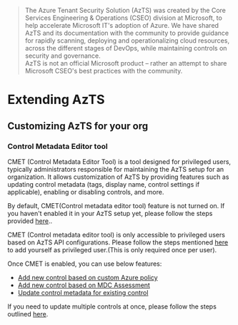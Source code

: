 > The Azure Tenant Security Solution (AzTS) was created by the Core Services Engineering & Operations (CSEO) division at Microsoft, to help accelerate Microsoft IT's adoption of Azure. We have shared AzTS and its documentation with the community to provide guidance for rapidly scanning, deploying and operationalizing cloud resources, across the different stages of DevOps, while maintaining controls on security and governance.
<br>AzTS is not an official Microsoft product – rather an attempt to share Microsoft CSEO's best practices with the community.

# Extending AzTS

## Customizing AzTS for your org

### Control Metadata Editor tool
CMET (Control Metadata Editor Tool) is a tool designed for privileged users, typically administrators responsible for maintaining the AzTS setup for an organization. It allows customization of AzTS by providing features such as updating control metadata (tags, display name, control settings if applicable), enabling or disabling controls, and more.

By default, CMET(Control metadata editor tool) feature is not turned on. If you haven't enabled it in your AzTS setup yet, please follow the steps provided [here](../Extending%20AzTS/Prerequisites.md#prerequisite-azts-configurations-to-enable-control-metadata-editor-toolcmet)..

CMET (Control metadata editor tool) is only accessible to privileged users based on AzTS API configurations. Please follow the steps mentioned [here](../06-Customizing%20AzTS%20for%20your%20org/Extending%20AzTS/Prerequisites.md#access-to-cmet-control-metadata-editor-tool) to add yourself as privileged user.(This is only required once per user).

Once CMET is enabled, you can use below features:

   - [Add new control based on custom Azure policy](/06-Customizing%20AzTS%20for%20your%20org/Extending%20AzTS/AddControlForPolicy.md)
   - [Add new control based on MDC Assessment](/06-Customizing%20AzTS%20for%20your%20org/Extending%20AzTS/AddControlForAssessment.md) 
   - [Update control metadata for existing control](../06-Customizing%20AzTS%20for%20your%20org/Extending%20AzTS/UpdateControlMetadata.md)

   If you need to update multiple controls at once, please follow the steps outlined [here](../06-Customizing%20AzTS%20for%20your%20org/Extending%20AzTS/FeaturesInCMET.md#bulk-edit).
   
   









